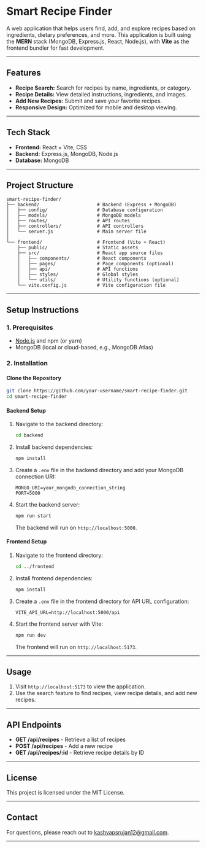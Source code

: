 
# Smart Recipe Finder

A web application that helps users find, add, and explore recipes based on ingredients, dietary preferences, and more. This application is built using the **MERN** stack (MongoDB, Express.js, React, Node.js), with **Vite** as the frontend bundler for fast development.

---

## Features

- **Recipe Search:** Search for recipes by name, ingredients, or category.
- **Recipe Details:** View detailed instructions, ingredients, and images.
- **Add New Recipes:** Submit and save your favorite recipes.
- **Responsive Design:** Optimized for mobile and desktop viewing.

---

## Tech Stack

- **Frontend:** React + Vite, CSS
- **Backend:** Express.js, MongoDB, Node.js
- **Database:** MongoDB

---

## Project Structure

```
smart-recipe-finder/
├── backend/                     # Backend (Express + MongoDB)
│   ├── config/                  # Database configuration
│   ├── models/                  # MongoDB models
│   ├── routes/                  # API routes
│   ├── controllers/             # API controllers
│   └── server.js                # Main server file
│
└── frontend/                    # Frontend (Vite + React)
    ├── public/                  # Static assets
    ├── src/                     # React app source files
    │   ├── components/          # React components
    │   ├── pages/               # Page components (optional)
    │   ├── api/                 # API functions
    │   ├── styles/              # Global styles
    │   └── utils/               # Utility functions (optional)
    └── vite.config.js           # Vite configuration file
```

---

## Setup Instructions

### 1. Prerequisites

- [Node.js](https://nodejs.org/) and npm (or yarn)
- MongoDB (local or cloud-based, e.g., MongoDB Atlas)

### 2. Installation

#### Clone the Repository

```bash
git clone https://github.com/your-username/smart-recipe-finder.git
cd smart-recipe-finder
```

#### Backend Setup

1. Navigate to the backend directory:
   ```bash
   cd backend
   ```

2. Install backend dependencies:
   ```bash
   npm install
   ```

3. Create a `.env` file in the backend directory and add your MongoDB connection URI:
   ```env
   MONGO_URI=your_mongodb_connection_string
   PORT=5000
   ```

4. Start the backend server:
   ```bash
   npm run start
   ```
   The backend will run on `http://localhost:5000`.

#### Frontend Setup

1. Navigate to the frontend directory:
   ```bash
   cd ../frontend
   ```

2. Install frontend dependencies:
   ```bash
   npm install
   ```

3. Create a `.env` file in the frontend directory for API URL configuration:
   ```env
   VITE_API_URL=http://localhost:5000/api
   ```

4. Start the frontend server with Vite:
   ```bash
   npm run dev
   ```
   The frontend will run on `http://localhost:5173`.

---

## Usage

1. Visit `http://localhost:5173` to view the application.
2. Use the search feature to find recipes, view recipe details, and add new recipes.

---

## API Endpoints

- **GET /api/recipes** - Retrieve a list of recipes
- **POST /api/recipes** - Add a new recipe
- **GET /api/recipes/:id** - Retrieve recipe details by ID

---

## License

This project is licensed under the MIT License.

---

## Contact

For questions, please reach out to [kashyapsrujan12@gmail.com](mailto:kashyapsrujan12@gmail.com).

---
